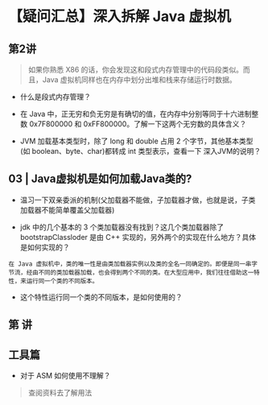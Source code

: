 【疑问汇总】深入拆解 Java 虚拟机
=======

## 第2讲

> 如果你熟悉 X86 的话，你会发现这和段式内存管理中的代码段类似。而且，Java 虚拟机同样也在内存中划分出堆和栈来存储运行时数据。

- 什么是段式内存管理？


- 在 Java 中，正无穷和负无穷是有确切的值，在内存中分别等同于十六进制整数 0x7F800000 和 0xFF800000。了解一下这两个无穷数的具体含义？

- JVM 加载基本类型时，除了 long 和 double 占用 2 个字节，其他基本类型(如 boolean、byte、char)都转成 int 类型表示，查看一下 深入JVM的说明？

## 03 | Java虚拟机是如何加载Java类的?

- 温习一下双亲委派的机制(父加载器不能做，子加载器才做，也就是说，子类加载器不能简单覆盖父加载器)

- jdk 中的几个基本的 3 个类加载器没有找到？这几个类加载器除了 bootstrapClassloder 是由 C++ 实现的，另外两个的实现在什么地方？具体是如何实现的？

```
在 Java 虚拟机中，类的唯一性是由类加载器实例以及类的全名一同确定的。即便是同一串字节流，经由不同的类加载器加载，也会得到两个不同的类。在大型应用中，我们往往借助这一特性，来运行同一个类的不同版本。
```
- 这个特性运行同一个类的不同版本，是如何使用的？


## 第 讲


## 工具篇

- 对于 ASM 如何使用不理解？

> 查阅资料去了解用法